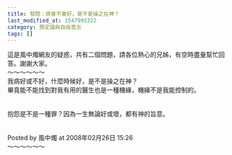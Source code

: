 ```yaml
---
title: 發問：病會不會好，是不是操之在神？
last_modified_at: 1547993322
category: 預定論與自由意志
tags: []
---
```


<p>這是風中燭網友的疑惑，共有二個問題，請各位熱心的兄姊，有空時盡量幫忙回答。謝謝大家。<br/><!--more-->～～～～～～<br/>我病好或不好，什麼時候好，是不是操之在神？<br/>畢竟能不能找到對我有用的醫生也是一種機緣，機緣不是我能控制的。<br/><br/><br/>抱怨是不是一種罪？因為一生無論好或壞，都有神的旨意。<br/><br/><br/>Posted by 風中燭 at 2008年02月26日 15:26 <br/>～～～～～～<br/><br/><br/>
</p>